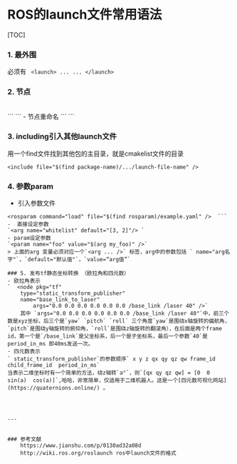 # ROS的launch文件常用语法
[TOC]  
### 1. 最外围
必须有 ` <launch> ... ... </launch>` 
### 2. 节点
<br/>
```
<node 
	pkg="包名" 
	type="节点名" 
	name="对节点名重命名，覆盖ros::init中的名字（一般直接写成type同名）"
	args="节点传入参数，会直接赋值给ros::init的argv" 
	ns="把当前节点归到一个命名空间下">
</node>
```  
- 节点重命名  
```
<remap from="original-name" to="new-name" />  
```

### 3.  including引入其他launch文件  
用一个find文件找到其他包的主目录，就是cmakelist文件的目录

	<include file="$(find package-name)/.../launch-file-name" />

### 4. 参数param
 - 引入参数文件

```
<rosparam command="load" file="$(find rosparam)/example.yaml" />  ```  
-  直接设定参数  
`<arg name="whitelist" default="[3, 2]"/> `  
- param设定参数
`<param name="foo" value="$(arg my_foo)" />`
> 上面的arg 变量必须对应一个`<arg ... />` 标签，arg中的参数包括 ` name="arg名字"`，`default="默认值"`，`value=“arg值”`
 
### 5. 发布tf静态坐标转换 （欧拉角和四元数）
- 欧拉角表示  
`  <node pkg="tf" 
	type="static_transform_publisher" 
	name="base_link_to_laser"
    	args="0.0 0.0 0.0 0.0 0.0 0.0 /base_link /laser 40" />`
    其中 `args="0.0 0.0 0.0 0.0 0.0 0.0 /base_link /laser 40"`中，前三个数是xyz坐标，后三个是`yaw` `pitch` `roll` 三个角度`yaw`是围绕x轴旋转的偏航角，`pitch`是围绕y轴旋转的俯仰角，`roll`是围绕z轴旋转的翻滚角），在后面是两个frame id，第一个是`/base_link`是父坐标系，后一个是子坐标系，最后一个参数`40`是period_in_ms 即40ms发送一次。
- 四元数表示
` static_transform_publisher`的参数顺序` x y z qx qy qz qw frame_id child_frame_id  period_in_ms` 
当表示二维坐标时有一个简单的方法，绕z轴转`a°`，则`[qx qy qz qw] = [0  0  sin(a)  cos(a)]`,哈哈，非常简单，仅适用于二维机器人。这是一个[四元数可视化网站](https://quaternions.online/) 。
 


	
--- 


### 参考文献
	https://www.jianshu.com/p/0130ad32a08d 
	http://wiki.ros.org/roslaunch ros中launch文件的格式

